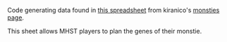 
Code generating data found in [this spreadsheet](https://docs.google.com/spreadsheets/d/1VJZaJVRUERZ2KoaVB7gGoilGCYGKsWxl7ybPHrmxs8w/edit#gid=1095063623) 
from kiranico's [monsties page](https://mhst.kiranico.com/monstie). 

This sheet allows MHST players to plan the genes of their monstie.


